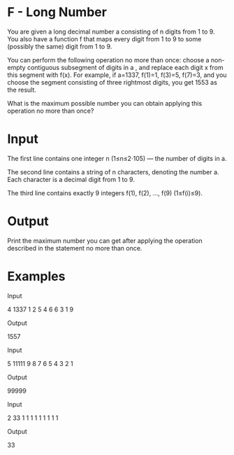 # F - Long Number

You are given a long decimal number a consisting of n digits from 1 to 9. You also have a function f that maps every digit from 1 to 9 to some (possibly the same) digit from 1 to 9.

You can perform the following operation no more than once: choose a non-empty contiguous subsegment of digits in a
, and replace each digit x from this segment with f(x). For example, if a=1337, f(1)=1, f(3)=5, f(7)=3, and you choose the segment consisting of three rightmost digits, you get 1553 as the result.

What is the maximum possible number you can obtain applying this operation no more than once?

# Input

The first line contains one integer n (1≤n≤2⋅105) — the number of digits in a.

The second line contains a string of n
characters, denoting the number a. Each character is a decimal digit from 1 to 9.

The third line contains exactly 9 integers f(1), f(2), ..., f(9) (1≤f(i)≤9).


# Output

Print the maximum number you can get after applying the operation described in the statement no more than once.


# Examples

Input

4
1337
1 2 5 4 6 6 3 1 9

Output

1557

Input

5
11111
9 8 7 6 5 4 3 2 1

Output

99999

Input

2
33
1 1 1 1 1 1 1 1 1

Output

33


